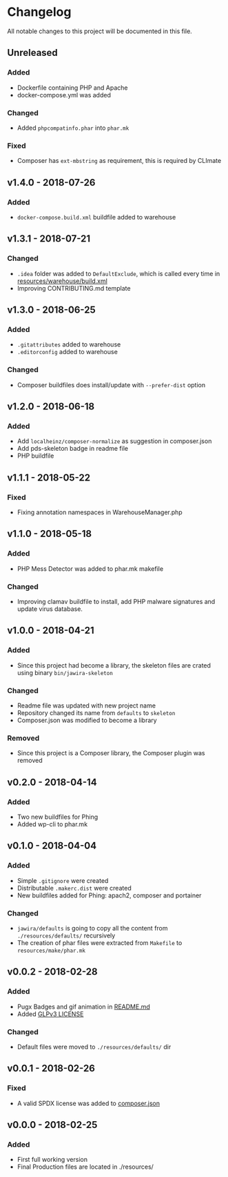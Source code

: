 Changelog
=========

All notable changes to this project will be documented in this file.

<!---
Types of changes:
### Added       for new features.
### Changed     for changes in existing functionality.
### Deprecated  for soon-to-be removed features.
### Removed     for now removed features.
### Fixed       for any bug fixes.
### Security    in case of vulnerabilities.
-->

Unreleased
----------

### Added

- Dockerfile containing PHP and Apache
- docker-compose.yml was added

### Changed

- Added `phpcompatinfo.phar` into `phar.mk`

### Fixed

- Composer has `ext-mbstring` as requirement, this is required by CLImate

v1.4.0 - 2018-07-26
-------------------

### Added 

- `docker-compose.build.xml` buildfile added to warehouse

v1.3.1 - 2018-07-21
-------------------

### Changed

- `.idea` folder was added to `DefaultExclude`, which is called every time in 
[resources/warehouse/build.xml]()
- Improving CONTRIBUTING.md template

v1.3.0 - 2018-06-25
-------------------

### Added

- `.gitattributes` added to warehouse
- `.editorconfig` added to warehouse

### Changed

- Composer buildfiles does install/update with `--prefer-dist` option 

v1.2.0 - 2018-06-18
-------------------

### Added

- Add `localheinz/composer-normalize` as suggestion in composer.json
- Add pds-skeleton badge in readme file
- PHP buildfile

v1.1.1 - 2018-05-22
-------------------

### Fixed

- Fixing annotation namespaces in WarehouseManager.php

v1.1.0 - 2018-05-18
-------------------

### Added

- PHP Mess Detector was added to phar.mk makefile

### Changed

- Improving clamav buildfile to install, add PHP malware signatures and update
virus database.

v1.0.0 - 2018-04-21
-------------------

### Added

- Since this project had become a library, the skeleton files are crated using 
binary `bin/jawira-skeleton`

### Changed

- Readme file was updated with new project name
- Repository changed its name from `defaults` to `skeleton`
- Composer.json was modified to become a library

### Removed

- Since this project is a Composer library, the Composer plugin was removed

v0.2.0 - 2018-04-14
-------------------

### Added

- Two new buildfiles for Phing
- Added wp-cli to phar.mk

v0.1.0 - 2018-04-04
-------------------

### Added

- Simple `.gitignore` were created
- Distributable `.makerc.dist` were created
- New buildfiles added for Phing: apach2, composer and portainer

### Changed

- `jawira/defaults` is going to copy all the content from `./resources/defaults/` 
recursively
- The creation of phar files were extracted from `Makefile` to `resources/make/phar.mk`


v0.0.2 - 2018-02-28
-------------------

### Added

- Pugx Badges and gif animation in [README.md](./README.md)
- Added [GLPv3 LICENSE](resources/warehouse/LICENSE) 

### Changed

- Default files were moved to `./resources/defaults/` dir

v0.0.1 - 2018-02-26
-------------------

### Fixed

- A valid SPDX license was added to [composer.json](./composer.json)

v0.0.0 - 2018-02-25
-------------------

### Added

- First full working version
- Final Production files are located in ./resources/

